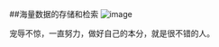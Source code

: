 ##海量数据的存储和检索
![image](https://user-images.githubusercontent.com/11482762/183235525-25cc80a3-c396-4407-9d96-f1eea3a8f6e4.png)

宠辱不惊，一直努力，做好自己的本分，就是很不错的人。

